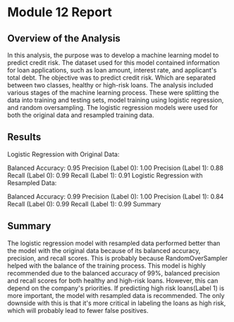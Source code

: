 # Module 12 Report

## Overview of the Analysis

In this analysis, the purpose was to develop a machine learning model to predict credit risk.  The dataset used for this model contained information for loan applications, such as loan amount, interest rate, and applicant's total debt. The objective was to predict credit risk.  Which are separated between two classes, healthy or high-risk loans. The analysis included various stages of the machine learning process.  These were splitting the data into training and testing sets, model training using logistic regression, and random oversampling.  The logistic regression models were used for both the original data and resampled training data.


## Results

Logistic Regression with Original Data:

Balanced Accuracy: 0.95
Precision (Label 0): 1.00
Precision (Label 1): 0.88
Recall (Label 0): 0.99
Recall (Label 1): 0.91
Logistic Regression with Resampled Data:

Balanced Accuracy: 0.99
Precision (Label 0): 1.00
Precision (Label 1): 0.84
Recall (Label 0): 0.99
Recall (Label 1): 0.99
Summary


## Summary

The logistic regression model with resampled data performed better than the model with the original data because of its balanced accuracy, precision, and recall scores.  This is probably because RandomOverSampler helped with the balance of the training process.  This model is highly recommended due to the balanced accuracy of 99%, balanced precision and recall scores for both healthy and high-risk loans.  However, this can depend on the company's priorities.  If predicting high risk loans(Label 1) is more important, the model with resampled data is recommended.  The only downside with this is that it's more critical in labeling the loans as high risk, which will probably lead to fewer false positives.
